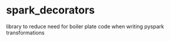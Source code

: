 # spark_decorators

library to reduce need for boiler plate code when writing pyspark transformations